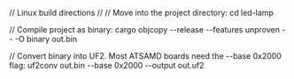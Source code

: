 // Linux build directions
//
// Move into the project directory:
cd led-lamp

// Compile project as binary:
cargo objcopy --release --features unproven -- -O binary out.bin

// Convert binary into UF2. Most ATSAMD boards need the --base 0x2000 flag:
uf2conv out.bin --base 0x2000 --output out.uf2
